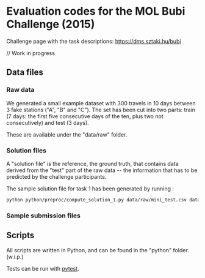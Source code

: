 # Evaluation codes for the MOL Bubi Challenge (2015)

Challenge page with the task descriptions:  https://dms.sztaki.hu/bubi

// Work in progress

## Data files

### Raw data

We generated a small example dataset with 300 travels in 10 days between 3 fake stations ("A", "B" and "C").
The set has been cut into two parts: train (7 days: the first five consecutive days of the ten, plus two not consecutively) and test (3 days).

These are available under the "data/raw" folder.

### Solution files

A "solution file" is the reference, the ground truth, that contains data derived from the
"test" part of the raw data -- the information that has to be predicted by the challenge participants.

The sample solution file for task 1 has been generated by running :

```bash
python python/preproc/compute_solution_1.py data/raw/mini_test.csv data/task1-BRP/mini1-solution.csv
```

### Sample submission files

## Scripts

All scripts are written in Python, and can be found in the "python" folder. (w.i.p.)

Tests can be run with [pytest](http://pytest.org "py.test").


